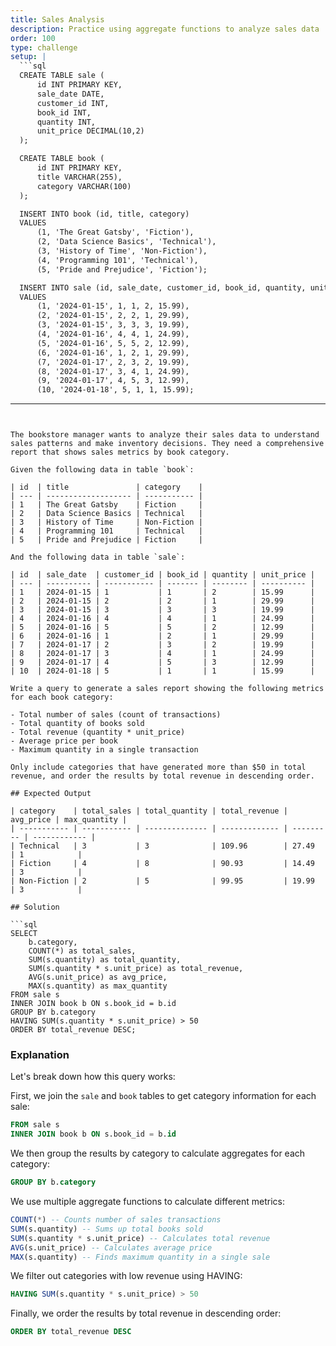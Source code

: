 ```yaml
---
title: Sales Analysis
description: Practice using aggregate functions to analyze sales data
order: 100
type: challenge
setup: |
  ```sql
  CREATE TABLE sale (
      id INT PRIMARY KEY,
      sale_date DATE,
      customer_id INT,
      book_id INT,
      quantity INT,
      unit_price DECIMAL(10,2)
  );

  CREATE TABLE book (
      id INT PRIMARY KEY,
      title VARCHAR(255),
      category VARCHAR(100)
  );

  INSERT INTO book (id, title, category)
  VALUES 
      (1, 'The Great Gatsby', 'Fiction'),
      (2, 'Data Science Basics', 'Technical'),
      (3, 'History of Time', 'Non-Fiction'),
      (4, 'Programming 101', 'Technical'),
      (5, 'Pride and Prejudice', 'Fiction');

  INSERT INTO sale (id, sale_date, customer_id, book_id, quantity, unit_price)
  VALUES 
      (1, '2024-01-15', 1, 1, 2, 15.99),
      (2, '2024-01-15', 2, 2, 1, 29.99),
      (3, '2024-01-15', 3, 3, 3, 19.99),
      (4, '2024-01-16', 4, 4, 1, 24.99),
      (5, '2024-01-16', 5, 5, 2, 12.99),
      (6, '2024-01-16', 1, 2, 1, 29.99),
      (7, '2024-01-17', 2, 3, 2, 19.99),
      (8, '2024-01-17', 3, 4, 1, 24.99),
      (9, '2024-01-17', 4, 5, 3, 12.99),
      (10, '2024-01-18', 5, 1, 1, 15.99);
  ```
---
```


The bookstore manager wants to analyze their sales data to understand sales patterns and make inventory decisions. They need a comprehensive report that shows sales metrics by book category.

Given the following data in table `book`:

| id  | title               | category    |
| --- | ------------------- | ----------- |
| 1   | The Great Gatsby    | Fiction     |
| 2   | Data Science Basics | Technical   |
| 3   | History of Time     | Non-Fiction |
| 4   | Programming 101     | Technical   |
| 5   | Pride and Prejudice | Fiction     |

And the following data in table `sale`:

| id  | sale_date  | customer_id | book_id | quantity | unit_price |
| --- | ---------- | ----------- | ------- | -------- | ---------- |
| 1   | 2024-01-15 | 1           | 1       | 2        | 15.99      |
| 2   | 2024-01-15 | 2           | 2       | 1        | 29.99      |
| 3   | 2024-01-15 | 3           | 3       | 3        | 19.99      |
| 4   | 2024-01-16 | 4           | 4       | 1        | 24.99      |
| 5   | 2024-01-16 | 5           | 5       | 2        | 12.99      |
| 6   | 2024-01-16 | 1           | 2       | 1        | 29.99      |
| 7   | 2024-01-17 | 2           | 3       | 2        | 19.99      |
| 8   | 2024-01-17 | 3           | 4       | 1        | 24.99      |
| 9   | 2024-01-17 | 4           | 5       | 3        | 12.99      |
| 10  | 2024-01-18 | 5           | 1       | 1        | 15.99      |

Write a query to generate a sales report showing the following metrics for each book category:

- Total number of sales (count of transactions)
- Total quantity of books sold
- Total revenue (quantity * unit_price)
- Average price per book
- Maximum quantity in a single transaction

Only include categories that have generated more than $50 in total revenue, and order the results by total revenue in descending order.

## Expected Output

| category    | total_sales | total_quantity | total_revenue | avg_price | max_quantity |
| ----------- | ----------- | -------------- | ------------- | --------- | ------------ |
| Technical   | 3           | 3              | 109.96        | 27.49     | 1            |
| Fiction     | 4           | 8              | 90.93         | 14.49     | 3            |
| Non-Fiction | 2           | 5              | 99.95         | 19.99     | 3            |

## Solution

```sql
SELECT 
    b.category,
    COUNT(*) as total_sales,
    SUM(s.quantity) as total_quantity,
    SUM(s.quantity * s.unit_price) as total_revenue,
    AVG(s.unit_price) as avg_price,
    MAX(s.quantity) as max_quantity
FROM sale s
INNER JOIN book b ON s.book_id = b.id
GROUP BY b.category
HAVING SUM(s.quantity * s.unit_price) > 50
ORDER BY total_revenue DESC;
```

### Explanation

Let's break down how this query works:

First, we join the `sale` and `book` tables to get category information for each sale:

```sql
FROM sale s
INNER JOIN book b ON s.book_id = b.id
```

We then group the results by category to calculate aggregates for each category:

```sql
GROUP BY b.category
```

We use multiple aggregate functions to calculate different metrics:

```sql
COUNT(*) -- Counts number of sales transactions
SUM(s.quantity) -- Sums up total books sold
SUM(s.quantity * s.unit_price) -- Calculates total revenue
AVG(s.unit_price) -- Calculates average price
MAX(s.quantity) -- Finds maximum quantity in a single sale
```

We filter out categories with low revenue using HAVING:

```sql
HAVING SUM(s.quantity * s.unit_price) > 50
```

Finally, we order the results by total revenue in descending order:

```sql
ORDER BY total_revenue DESC
```
